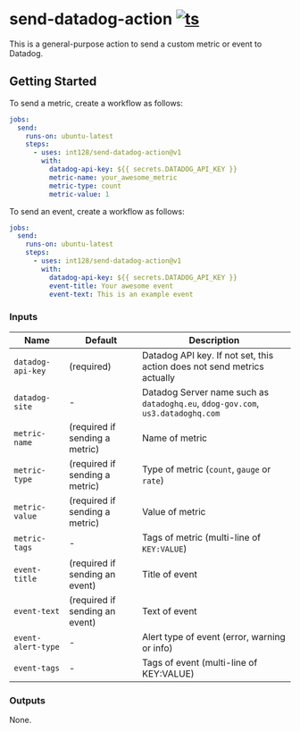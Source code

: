 # send-datadog-action [![ts](https://github.com/int128/send-datadog-action/actions/workflows/ts.yaml/badge.svg)](https://github.com/int128/send-datadog-action/actions/workflows/ts.yaml)

This is a general-purpose action to send a custom metric or event to Datadog.

## Getting Started

To send a metric, create a workflow as follows:

```yaml
jobs:
  send:
    runs-on: ubuntu-latest
    steps:
      - uses: int128/send-datadog-action@v1
        with:
          datadog-api-key: ${{ secrets.DATADOG_API_KEY }}
          metric-name: your_awesome_metric
          metric-type: count
          metric-value: 1
```

To send an event, create a workflow as follows:

```yaml
jobs:
  send:
    runs-on: ubuntu-latest
    steps:
      - uses: int128/send-datadog-action@v1
        with:
          datadog-api-key: ${{ secrets.DATADOG_API_KEY }}
          event-title: Your awesome event
          event-text: This is an example event
```

### Inputs

| Name | Default | Description
|------|----------|------------
| `datadog-api-key` | (required) | Datadog API key. If not set, this action does not send metrics actually
| `datadog-site` | - | Datadog Server name such as `datadoghq.eu`, `ddog-gov.com`, `us3.datadoghq.com`
| `metric-name` | (required if sending a metric) | Name of metric
| `metric-type` | (required if sending a metric) | Type of metric (`count`, `gauge` or `rate`)
| `metric-value` | (required if sending a metric) | Value of metric
| `metric-tags` | - | Tags of metric (multi-line of `KEY:VALUE`)
| `event-title` | (required if sending an event) | Title of event
| `event-text` | (required if sending an event) | Text of event
| `event-alert-type` | - | Alert type of event (error, warning or info)
| `event-tags` | - | Tags of event (multi-line of KEY:VALUE)

### Outputs

None.
